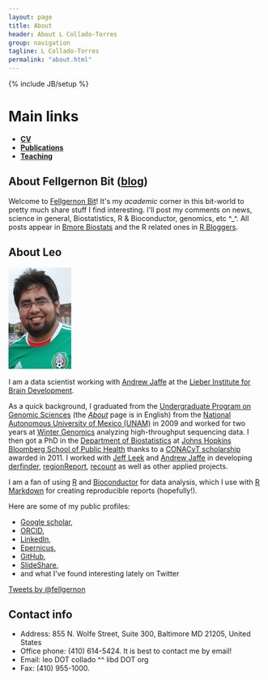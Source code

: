```yaml
---
layout: page
title: About
header: About L Collado-Torres
group: navigation
tagline: L Collado-Torres
permalink: "about.html"
---
```

{% include JB/setup %}

# Main links

* [__CV__](cv.html)
* [__Publications__](publications.html)
* [__Teaching__](teaching.html)

## About Fellgernon Bit ([blog](http://bit.ly/FellBit))

Welcome to [Fellgernon Bit](http://bit.ly/FellBit)! It's my _academic_ corner in this bit-world to pretty much share stuff I find interesting. I'll post my comments on news, science in general, Biostatistics, R & Bioconductor, genomics, etc ^_^. All posts appear in [Bmore Biostats](http://bmorebiostat.com/) and the R related ones in [R Bloggers](http://bit.ly/RBloggers).


## About Leo

<img class="image alignleft" src="images/me.png" width="124" height="200" alt="" />

I am a data scientist working with [Andrew Jaffe](http://aejaffe.com/) at the [Lieber Institute for Brain Development](http://www.libd.org/).

As a quick background, I graduated from the [Undergraduate Program on Genomic Sciences](http://www.lcg.unam.mx/) (the [_About_](http://www.lcg.unam.mx/about) page is in English) from the [National Autonomous University of Mexico (UNAM)](http://unam.mx/) in 2009 and worked for two years at [Winter Genomics](http://wintergenomics.com/aboutus/) analyzing high-throughput sequencing data. I then got a PhD in the [Department of Biostatistics](http://www.jhsph.edu/departments/biostatistics/) at [Johns Hopkins Bloomberg School of Public Health](http://www.jhsph.edu/) thanks to a [CONACyT scholarship](http://www.conacyt.gob.mx/) awarded in 2011. I worked with [Jeff Leek](http://jtleek.com/) and [Andrew Jaffe](http://aejaffe.com/) in developing [derfinder](http://bioconductor.org/packages/derfinder), [regionReport](http://bioconductor.org/packages/regionReport), [recount](http://bioconductor.org/packages/recount) as well as other applied projects.

I am a fan of using [R](http://cran.r-project.org/) and [Bioconductor](http://www.bioconductor.org/) for data analysis, which I use with [R Markdown](http://rmarkdown.rstudio.com/) for creating reproducible reports (hopefully!).

Here are some of my public profiles:

* [Google scholar](https://scholar.google.com/citations?user=h57-MykAAAAJ),
* [ORCID](http://orcid.org/0000-0003-2140-308X),
* [LinkedIn](https://www.linkedin.com/in/lcollado),
* [Epernicus](http://www.epernicus.com/lc40),
* [GitHub](https://github.com/lcolladotor),
* [SlideShare](http://www.slideshare.net/lcolladotor/),
* and what I've found interesting lately on Twitter

<a class="twitter-timeline" href="https://twitter.com/fellgernon" data-widget-id="377532871914708992">Tweets by @fellgernon</a>
<script>!function(d,s,id){var js,fjs=d.getElementsByTagName(s)[0],p=/^http:/.test(d.location)?'http':'https';if(!d.getElementById(id)){js=d.createElement(s);js.id=id;js.src=p+"://platform.twitter.com/widgets.js";fjs.parentNode.insertBefore(js,fjs);}}(document,"script","twitter-wjs");</script>

## Contact info

* Address: 855 N. Wolfe Street, Suite 300, Baltimore MD 21205, United States
* Office phone: (410) 614-5424. It is best to contact me by email!
* Email: leo DOT collado ^^ libd DOT org
* Fax: (410) 955-1000.


